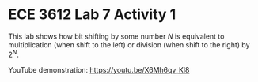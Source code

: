 # ECE 3612 Lab 7 Activity 1

This lab shows how bit shifting by some number *N* is equivalent to
multiplication (when shift to the left) or division (when shift to the
right) by 2<sup>*N*</sup>.

YouTube demonstration: <https://youtu.be/X6Mh6qv_Kl8>
